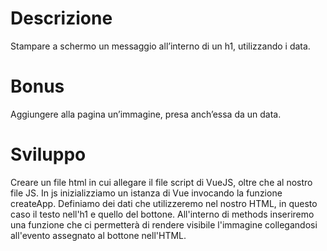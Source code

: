 # Descrizione
Stampare a schermo un messaggio all’interno di un h1, utilizzando i data.
# Bonus
Aggiungere alla pagina un’immagine, presa anch’essa da un data.

# Sviluppo

Creare un file html in cui allegare il file script di VueJS, oltre che al nostro file JS.
In js inizializziamo un istanza di Vue invocando la funzione createApp.
Definiamo dei dati che utilizzeremo nel nostro HTML, in questo caso il testo nell'h1 e quello del bottone.
All'interno di methods inseriremo una funzione che ci permetterà di rendere visibile l'immagine collegandosi all'evento assegnato al bottone nell'HTML.
